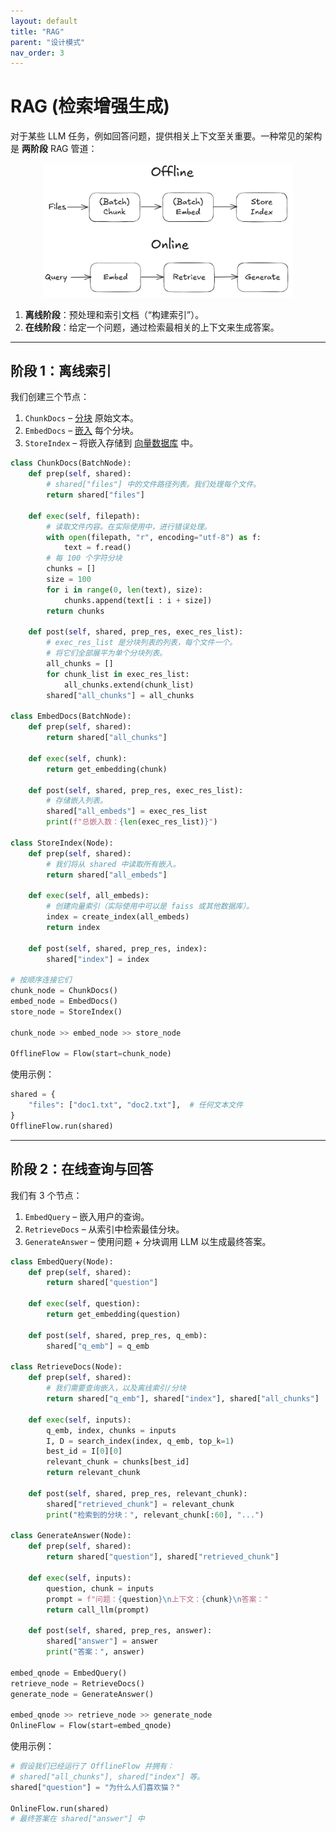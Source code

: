 ```yaml
---
layout: default
title: "RAG"
parent: "设计模式"
nav_order: 3
---
```


# RAG (检索增强生成)

对于某些 LLM 任务，例如回答问题，提供相关上下文至关重要。一种常见的架构是 **两阶段** RAG 管道：

<div align="center">
  <img src="https://github.com/the-pocket/.github/raw/main/assets/rag.png?raw=true" width="400"/>
</div>

1. **离线阶段**：预处理和索引文档（“构建索引”）。
2. **在线阶段**：给定一个问题，通过检索最相关的上下文来生成答案。

---
## 阶段 1：离线索引

我们创建三个节点：
1. `ChunkDocs` – [分块](../utility_function/chunking.md) 原始文本。
2. `EmbedDocs` – [嵌入](../utility_function/embedding.md) 每个分块。
3. `StoreIndex` – 将嵌入存储到 [向量数据库](../utility_function/vector.md) 中。

```python
class ChunkDocs(BatchNode):
    def prep(self, shared):
        # shared["files"] 中的文件路径列表。我们处理每个文件。
        return shared["files"]

    def exec(self, filepath):
        # 读取文件内容。在实际使用中，进行错误处理。
        with open(filepath, "r", encoding="utf-8") as f:
            text = f.read()
        # 每 100 个字符分块
        chunks = []
        size = 100
        for i in range(0, len(text), size):
            chunks.append(text[i : i + size])
        return chunks
    
    def post(self, shared, prep_res, exec_res_list):
        # exec_res_list 是分块列表的列表，每个文件一个。
        # 将它们全部展平为单个分块列表。
        all_chunks = []
        for chunk_list in exec_res_list:
            all_chunks.extend(chunk_list)
        shared["all_chunks"] = all_chunks

class EmbedDocs(BatchNode):
    def prep(self, shared):
        return shared["all_chunks"]

    def exec(self, chunk):
        return get_embedding(chunk)

    def post(self, shared, prep_res, exec_res_list):
        # 存储嵌入列表。
        shared["all_embeds"] = exec_res_list
        print(f"总嵌入数：{len(exec_res_list)}")

class StoreIndex(Node):
    def prep(self, shared):
        # 我们将从 shared 中读取所有嵌入。
        return shared["all_embeds"]

    def exec(self, all_embeds):
        # 创建向量索引（实际使用中可以是 faiss 或其他数据库）。
        index = create_index(all_embeds)
        return index

    def post(self, shared, prep_res, index):
        shared["index"] = index

# 按顺序连接它们
chunk_node = ChunkDocs()
embed_node = EmbedDocs()
store_node = StoreIndex()

chunk_node >> embed_node >> store_node

OfflineFlow = Flow(start=chunk_node)
```

使用示例：

```python
shared = {
    "files": ["doc1.txt", "doc2.txt"],  # 任何文本文件
}
OfflineFlow.run(shared)
```

---
## 阶段 2：在线查询与回答

我们有 3 个节点：
1. `EmbedQuery` – 嵌入用户的查询。
2. `RetrieveDocs` – 从索引中检索最佳分块。
3. `GenerateAnswer` – 使用问题 + 分块调用 LLM 以生成最终答案。

```python
class EmbedQuery(Node):
    def prep(self, shared):
        return shared["question"]

    def exec(self, question):
        return get_embedding(question)

    def post(self, shared, prep_res, q_emb):
        shared["q_emb"] = q_emb

class RetrieveDocs(Node):
    def prep(self, shared):
        # 我们需要查询嵌入，以及离线索引/分块
        return shared["q_emb"], shared["index"], shared["all_chunks"]

    def exec(self, inputs):
        q_emb, index, chunks = inputs
        I, D = search_index(index, q_emb, top_k=1)
        best_id = I[0][0]
        relevant_chunk = chunks[best_id]
        return relevant_chunk

    def post(self, shared, prep_res, relevant_chunk):
        shared["retrieved_chunk"] = relevant_chunk
        print("检索到的分块：", relevant_chunk[:60], "...")

class GenerateAnswer(Node):
    def prep(self, shared):
        return shared["question"], shared["retrieved_chunk"]

    def exec(self, inputs):
        question, chunk = inputs
        prompt = f"问题：{question}\n上下文：{chunk}\n答案："
        return call_llm(prompt)

    def post(self, shared, prep_res, answer):
        shared["answer"] = answer
        print("答案：", answer)

embed_qnode = EmbedQuery()
retrieve_node = RetrieveDocs()
generate_node = GenerateAnswer()

embed_qnode >> retrieve_node >> generate_node
OnlineFlow = Flow(start=embed_qnode)
```

使用示例：

```python
# 假设我们已经运行了 OfflineFlow 并拥有：
# shared["all_chunks"], shared["index"] 等。
shared["question"] = "为什么人们喜欢猫？"

OnlineFlow.run(shared)
# 最终答案在 shared["answer"] 中
```